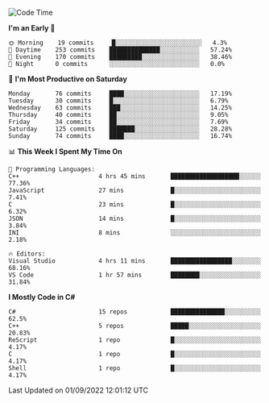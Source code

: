 <!--START_SECTION:waka-->
![Code Time](http://img.shields.io/badge/Code%20Time-810%20hrs%2021%20mins-blue)

**I'm an Early 🐤** 

```text
🌞 Morning    19 commits     █░░░░░░░░░░░░░░░░░░░░░░░░   4.3% 
🌆 Daytime    253 commits    ██████████████░░░░░░░░░░░   57.24% 
🌃 Evening    170 commits    █████████░░░░░░░░░░░░░░░░   38.46% 
🌙 Night      0 commits      ░░░░░░░░░░░░░░░░░░░░░░░░░   0.0%

```
📅 **I'm Most Productive on Saturday** 

```text
Monday       76 commits     ████░░░░░░░░░░░░░░░░░░░░░   17.19% 
Tuesday      30 commits     █░░░░░░░░░░░░░░░░░░░░░░░░   6.79% 
Wednesday    63 commits     ███░░░░░░░░░░░░░░░░░░░░░░   14.25% 
Thursday     40 commits     ██░░░░░░░░░░░░░░░░░░░░░░░   9.05% 
Friday       34 commits     ██░░░░░░░░░░░░░░░░░░░░░░░   7.69% 
Saturday     125 commits    ███████░░░░░░░░░░░░░░░░░░   28.28% 
Sunday       74 commits     ████░░░░░░░░░░░░░░░░░░░░░   16.74%

```


📊 **This Week I Spent My Time On** 

```text
💬 Programming Languages: 
C++                      4 hrs 45 mins       ███████████████████░░░░░░   77.36% 
JavaScript               27 mins             █░░░░░░░░░░░░░░░░░░░░░░░░   7.41% 
C                        23 mins             █░░░░░░░░░░░░░░░░░░░░░░░░   6.32% 
JSON                     14 mins             █░░░░░░░░░░░░░░░░░░░░░░░░   3.84% 
INI                      8 mins              ░░░░░░░░░░░░░░░░░░░░░░░░░   2.18%

🔥 Editors: 
Visual Studio            4 hrs 11 mins       █████████████████░░░░░░░░   68.16% 
VS Code                  1 hr 57 mins        ████████░░░░░░░░░░░░░░░░░   31.84%

```

**I Mostly Code in C#** 

```text
C#                       15 repos            ███████████████░░░░░░░░░░   62.5% 
C++                      5 repos             █████░░░░░░░░░░░░░░░░░░░░   20.83% 
ReScript                 1 repo              █░░░░░░░░░░░░░░░░░░░░░░░░   4.17% 
C                        1 repo              █░░░░░░░░░░░░░░░░░░░░░░░░   4.17% 
Shell                    1 repo              █░░░░░░░░░░░░░░░░░░░░░░░░   4.17%

```



 Last Updated on 01/09/2022 12:01:12 UTC
<!--END_SECTION:waka-->
